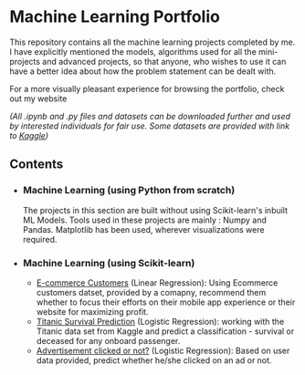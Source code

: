 # Machine Learning Portfolio

This repository contains all the machine learning projects completed by me. I have explicitly mentioned the models, algorithms used for all the mini-projects and advanced projects, so that anyone, who wishes to use it can have a better idea about how the problem statement can be dealt with.

For a more visually pleasant experience for browsing the portfolio, check out my website

*(All .ipynb and .py files and datasets can be downloaded further and used by interested individuals for fair use. Some datasets are provided with link to [Kaggle](https://www.kaggle.com))*

## Contents

- ### Machine Learning (using Python from scratch)

  The projects in this section are built without using Scikit-learn's inbuilt ML Models. Tools used in these projects are mainly : Numpy and Pandas. Matplotlib has been used, wherever visualizations were required.

- ### Machine Learning (using Scikit-learn)

  	- [E-commerce Customers](https://github.com/Jigyansu-Nanda/Machine-Learning-Portfolio/tree/master/Machine%20Learning%20(Micro%20Projects)/Ecommerce%20Customers) (Linear Regression): Using Ecommerce customers datset, provided by a comapny, recommend them whether to focus their efforts on their mobile app experience or their website for maximizing profit.
	- [Titanic Survival Prediction](https://github.com/Jigyansu-Nanda/Machine-Learning-Portfolio/tree/master/Machine%20Learning%20(Micro%20Projects)/Titanic%20Survival%20Prediction) (Logistic Regression): working with the Titanic data set from Kaggle and predict a classification - survival or deceased for any onboard passenger.
	- [Advertisement clicked or not?](https://github.com/Jigyansu-Nanda/Machine-Learning-Portfolio/tree/master/Machine%20Learning%20(Micro%20Projects)/Ad%20Clicked%20or%20not) (Logistic Regression): Based on user data provided, predict whether he/she clicked on an ad or not.
